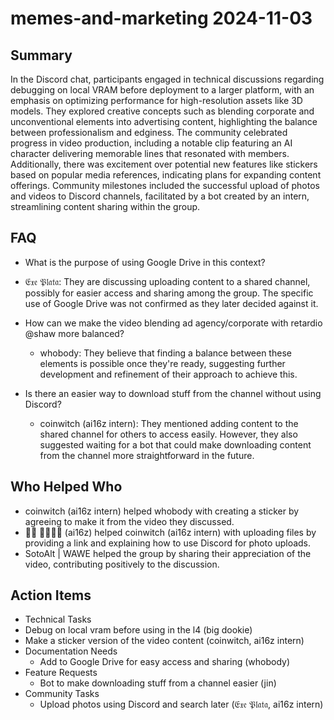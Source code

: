 # memes-and-marketing 2024-11-03

## Summary

In the Discord chat, participants engaged in technical discussions regarding debugging on local VRAM before deployment
to a larger platform, with an emphasis on optimizing performance for high-resolution assets like 3D models. They
explored creative concepts such as blending corporate and unconventional elements into advertising content, highlighting
the balance between professionalism and edginess. The community celebrated progress in video production, including a
notable clip featuring an AI character delivering memorable lines that resonated with members. Additionally, there was
excitement over potential new features like stickers based on popular media references, indicating plans for expanding
content offerings. Community milestones included the successful upload of photos and videos to Discord channels,
facilitated by a bot created by an intern, streamlining content sharing within the group.

## FAQ

- What is the purpose of using Google Drive in this context?
- 𝔈𝔵𝔢 𝔓𝔩𝔞𝔱𝔞: They are discussing uploading content to a shared channel, possibly for easier access and sharing among the
  group. The specific use of Google Drive was not confirmed as they later decided against it.

- How can we make the video blending ad agency/corporate with retardio @shaw more balanced?

    - whobody: They believe that finding a balance between these elements is possible once they're ready, suggesting
      further development and refinement of their approach to achieve this.

- Is there an easier way to download stuff from the channel without using Discord?
    - coinwitch (ai16z intern): They mentioned adding content to the shared channel for others to access easily.
      However, they also suggested waiting for a bot that could make downloading content from the channel more
      straightforward in the future.

## Who Helped Who

- coinwitch (ai16z intern) helped whobody with creating a sticker by agreeing to make it from the video they discussed.
- 𝔈𰧨 𝔓𝔞𝔱𝔞 (ai16z) helped coinwitch (ai16z intern) with uploading files by providing a link and explaining how to use Discord for photo uploads.
- SotoAlt | WAWE helped the group by sharing their appreciation of the video, contributing positively to the discussion.

## Action Items

- Technical Tasks
- Debug on local vram before using in the l4 (big dookie)
- Make a sticker version of the video content (coinwitch, ai16z intern)
- Documentation Needs
    - Add to Google Drive for easy access and sharing (whobody)
- Feature Requests
    - Bot to make downloading stuff from a channel easier (jin)
- Community Tasks
    - Upload photos using Discord and search later (𝔈𝔵𝔢 𝔓𝔩𝔞𝔱𝔞, ai16z intern)
